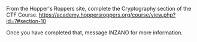 From the Hopper's Roppers site, complete the Cryptography section of the CTF Course. <https://academy.hoppersroppers.org/course/view.php?id=7#section-10>

Once you have completed that, message INZANO for more information.  
